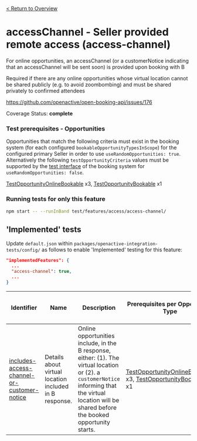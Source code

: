 [< Return to Overview](../../README.md)
# accessChannel - Seller provided remote access (access-channel)

For online opportunities, an accessChannel (or a customerNotice indicating that an accessChannel will be sent soon) is provided upon booking with B

Required if there are any online opportunities whose virtual location cannot be shared publicly (e.g. to avoid zoombombing) and must be shared privately to confirmed attendees

https://github.com/openactive/open-booking-api/issues/176

Coverage Status: **complete**
### Test prerequisites - Opportunities
Opportunities that match the following criteria must exist in the booking system (for each configured `bookableOpportunityTypesInScope`) for the configured primary Seller in order to use `useRandomOpportunities: true`. Alternatively the following `testOpportunityCriteria` values must be supported by the [test interface](https://openactive.io/test-interface/) of the booking system for `useRandomOpportunities: false`.

[TestOpportunityOnlineBookable](https://openactive.io/test-interface#TestOpportunityOnlineBookable) x3, [TestOpportunityBookable](https://openactive.io/test-interface#TestOpportunityBookable) x1



### Running tests for only this feature

```bash
npm start -- --runInBand test/features/access/access-channel/
```



## 'Implemented' tests

Update `default.json` within `packages/openactive-integration-tests/config/` as follows to enable 'Implemented' testing for this feature:

```json
"implementedFeatures": {
  ...
  "access-channel": true,
  ...
}
```

| Identifier | Name | Description | Prerequisites per Opportunity Type | Required Test Interface Actions |
|------------|------|-------------|---------------|-------------------|
| [includes-access-channel-or-customer-notice](./implemented/includes-access-channel-or-customer-notice-test.js) | Details about virtual location included in B response. | Online opportunities include, in the B response, either: (1). The virtual location or (2). a `customerNotice` informing that the virtual location will be shared before the booked opportunity starts. | [TestOpportunityOnlineBookable](https://openactive.io/test-interface#TestOpportunityOnlineBookable) x3, [TestOpportunityBookable](https://openactive.io/test-interface#TestOpportunityBookable) x1 |  |


